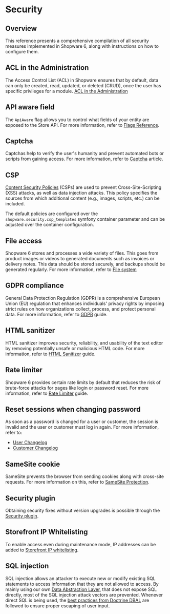 # Security

## Overview

This reference presents a comprehensive compilation of all security measures implemented in Shopware 6, along with instructions on how to configure them.

## ACL in the Administration

The Access Control List (ACL) in Shopware ensures that by default, data can only be created, read, updated, or deleted (CRUD), once the user has specific privileges for a module. [ACL in the Administration](../../concepts/framework/architecture/administration-concept#acl-in-the-administration)

## API aware field

The `ApiAware` flag allows you to control what fields of your entity are exposed to the Store API. For more information, refer to [Flags Reference](core-reference/dal-reference/flags-reference).

## Captcha

Captchas help to verify the user's humanity and prevent automated bots or scripts from gaining access. For more information, refer to [Captcha](https://docs.shopware.com/en/shopware-en/settings/basic-information#captcha) article.

## CSP

[Content Security Policies](https://developer.mozilla.org/en-US/docs/Web/HTTP/CSP) (CSPs) are used to prevent Cross-Site-Scripting (XSS) attacks, as well as data injection attacks. This policy specifies the sources from which additional content (e.g., images, scripts, etc.) can be included.

The default policies are configured over the `shopware.security.csp_templates` symfony container parameter and can be adjusted over the container configuration.

## File access

Shopware 6 stores and processes a wide variety of files. This goes from product images or videos to generated documents such as invoices or delivery notes. This data should be stored securely, and backups should be generated regularly. For more information, refer to [File system](../../guides/hosting/infrastructure/filesystem)

## GDPR compliance

General Data Protection Regulation (GDPR) is a comprehensive European Union (EU) regulation that enhances individuals' privacy rights by imposing strict rules on how organizations collect, process, and protect personal data. For more information, refer to [GDPR](https://docs.shopware.com/en/shopware-6-en/tutorials-and-faq/gdpr) guide.

## HTML sanitizer

HTML sanitizer improves security, reliability, and usability of the text editor by removing potentially unsafe or malicious HTML code. For more information, refer to [HTML Sanitizer](../../../guides/hosting/configurations/shopware/html-sanitizer) guide.

## Rate limiter

Shopware 6 provides certain rate limits by default that reduces the risk of brute-force attacks for pages like login or password reset. For more information, refer to [Rate Limiter](../../../guides/hosting/infrastructure/rate-limiter) guide.

## Reset sessions when changing password

As soon as a password is changed for a user or customer, the session is invalid and the user or customer must log in again. For more information, refer to:

- [User Changelog](https://github.com/shopware/platform/commit/5ea99ee5d7a12bab3a01a64c3948eee7c4188ede)
- [Customer Changelog](https://github.com/shopware/platform/commit/47b4b094c13f62db860be2f431138bb45c0bd0b6)

## SameSite cookie

SameSite prevents the browser from sending cookies along with cross-site requests. For more information on this, refer to [SameSite Protection](../../../guides/hosting/configurations/framework/samesite-protection).

## Security plugin

Obtaining security fixes without version upgrades is possible through the [Security plugin](../../../guides/hosting/installation-updates/cluster-setup#security-plugin).

## Storefront IP Whitelisting

To enable access even during maintenance mode, IP addresses can be added to [Storefront IP whitelisting](https://docs.shopware.com/en/shopware-6-en/settings/saleschannel#status).

## SQL injection

SQL injection allows an attacker to execute new or modify existing SQL statements to access information that they are not allowed to access. By mainly using our own [Data Abstraction Layer](/docs/concepts/framework/data-abstraction-layer.html), that does not expose SQL directly, most of the SQL injection attack vectors are prevented. Whenever direct SQL is being used, the [best practices from Doctrine DBAL](https://www.doctrine-project.org/projects/doctrine-dbal/en/current/reference/security.html) are followed to ensure proper escaping of user input.
